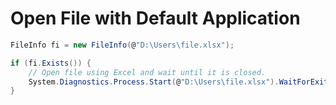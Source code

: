 # Open File with Default Application

```cs
FileInfo fi = new FileInfo(@"D:\Users\file.xlsx");

if (fi.Exists()) {
    // Open file using Excel and wait until it is closed.
    System.Diagnostics.Process.Start(@"D:\Users\file.xlsx").WaitForExit();
}
```
